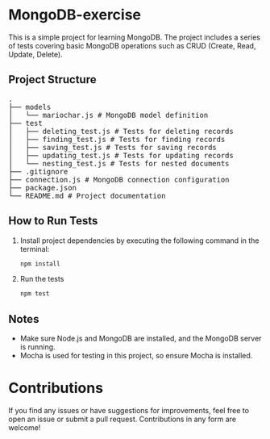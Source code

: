 # MongoDB-exercise
This is a simple project for learning MongoDB. The project includes a series of tests covering basic MongoDB operations such as CRUD (Create, Read, Update, Delete).

## Project Structure

<pre>
.
├── models
│   └── mariochar.js # MongoDB model definition
├── test
│   ├── deleting_test.js # Tests for deleting records
│   ├── finding_test.js # Tests for finding records
│   ├── saving_test.js # Tests for saving records
│   ├── updating_test.js # Tests for updating records
│   └── nesting_test.js # Tests for nested documents
├── .gitignore
├── connection.js # MongoDB connection configuration
├── package.json
└── README.md # Project documentation
</pre>



## How to Run Tests

1. Install project dependencies by executing the following command in the terminal:

   ```bash
   npm install

2. Run the tests

   ```bash
   npm test


## Notes

- Make sure Node.js and MongoDB are installed, and the MongoDB server is running.
- Mocha is used for testing in this project, so ensure Mocha is installed.


# Contributions

If you find any issues or have suggestions for improvements, feel free to open an issue or submit a pull request. Contributions in any form are welcome!


